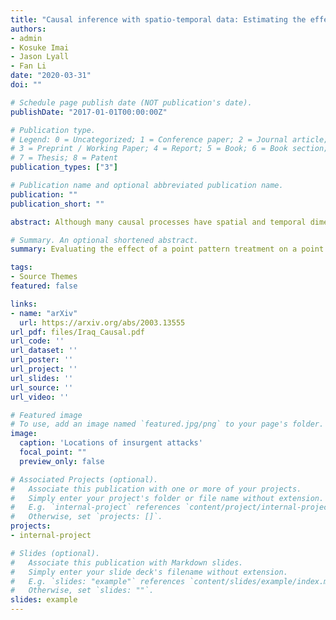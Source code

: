 ```yaml
---
title: "Causal inference with spatio-temporal data: Estimating the effects of airstrikes on insurgent violence in Iraq"
authors:
- admin
- Kosuke Imai
- Jason Lyall
- Fan Li
date: "2020-03-31"
doi: ""

# Schedule page publish date (NOT publication's date).
publishDate: "2017-01-01T00:00:00Z"

# Publication type.
# Legend: 0 = Uncategorized; 1 = Conference paper; 2 = Journal article;
# 3 = Preprint / Working Paper; 4 = Report; 5 = Book; 6 = Book section;
# 7 = Thesis; 8 = Patent
publication_types: ["3"]

# Publication name and optional abbreviated publication name.
publication: ""
publication_short: ""

abstract: Although many causal processes have spatial and temporal dimensions, the classical causal inference framework is not directly applicable when the treatment and outcome variables are generated by spatio-temporal point processes. The methodological difficulty primarily arises from the existence of an infinite number of possible treatment and outcome event locations at each point in time. In this paper, we consider a setting where the spatial coordinates of the treatment and outcome events are observed at discrete time periods. We extend the potential outcomes framework by formulating the treatment point process as a stochastic intervention strategy. Our causal estimands include the expected number of outcome events that would occur in an area of interest under a particular stochastic treatment assignment strategy. We develop an estimation technique by applying the inverse probability of treatment weighting method to the spatially-smoothed outcome surfaces. We show that under a set of assumptions, the proposed estimator is consistent and asymptotically normal as the number of time periods goes to infinity. Our motivating application is the evaluation of the effects of American airstrikes on insurgent violence in Iraq from February 2007 to July 2008. We consider interventions that alter the intensity and target areas of airstrikes. We find that increasing the average number of airstrikes from 1 to 6 per day for seven consecutive days increases all types of insurgent violence.

# Summary. An optional shortened abstract.
summary: Evaluating the effect of a point pattern treatment on a point pattern outcome measured over time.

tags:
- Source Themes
featured: false

links:
- name: "arXiv"
  url: https://arxiv.org/abs/2003.13555
url_pdf: files/Iraq_Causal.pdf
url_code: ''
url_dataset: ''
url_poster: ''
url_project: ''
url_slides: ''
url_source: ''
url_video: ''

# Featured image
# To use, add an image named `featured.jpg/png` to your page's folder. 
image:
  caption: 'Locations of insurgent attacks'
  focal_point: ""
  preview_only: false

# Associated Projects (optional).
#   Associate this publication with one or more of your projects.
#   Simply enter your project's folder or file name without extension.
#   E.g. `internal-project` references `content/project/internal-project/index.md`.
#   Otherwise, set `projects: []`.
projects:
- internal-project

# Slides (optional).
#   Associate this publication with Markdown slides.
#   Simply enter your slide deck's filename without extension.
#   E.g. `slides: "example"` references `content/slides/example/index.md`.
#   Otherwise, set `slides: ""`.
slides: example
---
```


